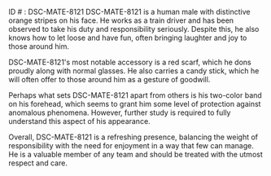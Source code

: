 ID # : DSC-MATE-8121
DSC-MATE-8121 is a human male with distinctive orange stripes on his face. He works as a train driver and has been observed to take his duty and responsibility seriously. Despite this, he also knows how to let loose and have fun, often bringing laughter and joy to those around him.

DSC-MATE-8121's most notable accessory is a red scarf, which he dons proudly along with normal glasses. He also carries a candy stick, which he will often offer to those around him as a gesture of goodwill.

Perhaps what sets DSC-MATE-8121 apart from others is his two-color band on his forehead, which seems to grant him some level of protection against anomalous phenomena. However, further study is required to fully understand this aspect of his appearance.

Overall, DSC-MATE-8121 is a refreshing presence, balancing the weight of responsibility with the need for enjoyment in a way that few can manage. He is a valuable member of any team and should be treated with the utmost respect and care.